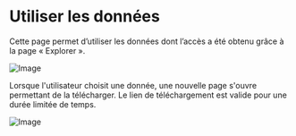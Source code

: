 # Utiliser les données

Cette page permet d’utiliser les données dont l’accès a été obtenu grâce à la page « Explorer ».

![Image](/images/guide/use/data/use-data.png)

Lorsque l'utilisateur choisit une donnée, une nouvelle page s'ouvre permettant de la télécharger. Le lien de téléchargement est valide pour une durée limitée de temps.

![Image](/images/guide/use/data/use-data-detail.png)
